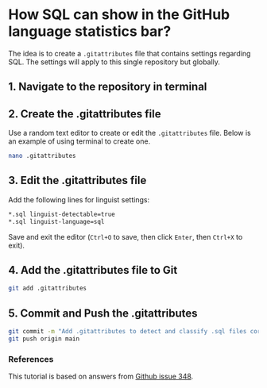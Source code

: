 
# How SQL can show in the GitHub language statistics bar?

The idea is to create a `.gitattributes` file that contains settings regarding SQL.
The settings will apply to this single repository but globally.

## 1. Navigate to the repository in terminal

## 2. Create the .gitattributes file
Use a random text editor to create or edit the `.gitattributes` file. Below is an example of using terminal to create one.

```bash
nano .gitattributes
```

## 3. Edit the .gitattributes file

Add the following lines for linguist settings:

```bash
*.sql linguist-detectable=true
*.sql linguist-language=sql
```
Save and exit the editor (`Ctrl+O` to save, then click `Enter`, then `Ctrl+X` to exit).

## 4. Add the .gitattributes file to Git
```bash
git add .gitattributes
```

## 5. Commit and Push the .gitattributes
```bash
git commit -m "Add .gitattributes to detect and classify .sql files correctly"
git push origin main
```


### References
This tutorial is based on answers from [Github issue 348](https://github.com/github/markup/issues/348).
